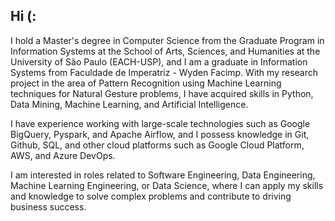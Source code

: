 ## Hi (:

I hold a Master's degree in Computer Science from the Graduate Program in Information Systems at the School of Arts, Sciences, and Humanities at the University of São Paulo (EACH-USP), and I am a graduate in Information Systems from Faculdade de Imperatriz - Wyden Facimp. With my research project in the area of Pattern Recognition using Machine Learning techniques for Natural Gesture problems, I have acquired skills in Python, Data Mining, Machine Learning, and Artificial Intelligence.

I have experience working with large-scale technologies such as Google BigQuery, Pyspark, and Apache Airflow, and I possess knowledge in Git, Github, SQL, and other cloud platforms such as Google Cloud Platform, AWS, and Azure DevOps.

I am interested in roles related to Software Engineering, Data Engineering, Machine Learning Engineering, or Data Science, where I can apply my skills and knowledge to solve complex problems and contribute to driving business success.
